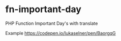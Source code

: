 # fn-important-day
PHP Function Important Day's with translate

Example
https://codepen.io/lukaselner/pen/BaorgqG
